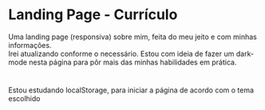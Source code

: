 # Landing Page - Currículo

Uma landing page (responsiva) sobre mim, feita do meu jeito e com minhas informações. <br>
Irei atualizando conforme o necessário. Estou com ideia de fazer um dark-mode nesta página para pôr mais das minhas habilidades em prática.
#

Estou estudando localStorage, para iniciar a página de acordo com o tema escolhido